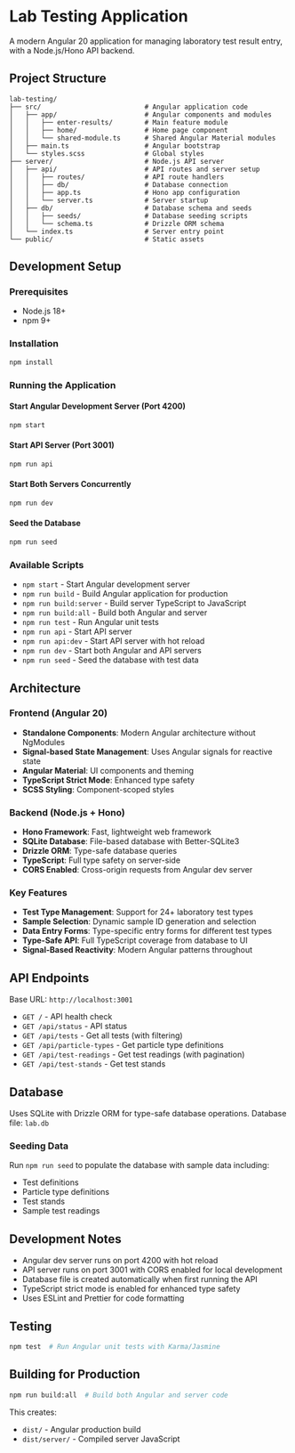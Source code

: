 # Lab Testing Application

A modern Angular 20 application for managing laboratory test result entry, with a Node.js/Hono API backend.

## Project Structure

```
lab-testing/
├── src/                          # Angular application code
│   ├── app/                      # Angular components and modules  
│   │   ├── enter-results/        # Main feature module
│   │   ├── home/                 # Home page component
│   │   └── shared-module.ts      # Shared Angular Material modules
│   ├── main.ts                   # Angular bootstrap
│   └── styles.scss               # Global styles
├── server/                       # Node.js API server
│   ├── api/                      # API routes and server setup
│   │   ├── routes/               # API route handlers
│   │   ├── db/                   # Database connection
│   │   ├── app.ts                # Hono app configuration
│   │   └── server.ts             # Server startup
│   ├── db/                       # Database schema and seeds
│   │   ├── seeds/                # Database seeding scripts
│   │   └── schema.ts             # Drizzle ORM schema
│   └── index.ts                  # Server entry point
└── public/                       # Static assets
```

## Development Setup

### Prerequisites

- Node.js 18+ 
- npm 9+

### Installation

```bash
npm install
```

### Running the Application

#### Start Angular Development Server (Port 4200)
```bash
npm start
```

#### Start API Server (Port 3001) 
```bash
npm run api
```

#### Start Both Servers Concurrently
```bash
npm run dev
```

#### Seed the Database
```bash
npm run seed
```

### Available Scripts

- `npm start` - Start Angular development server
- `npm run build` - Build Angular application for production
- `npm run build:server` - Build server TypeScript to JavaScript
- `npm run build:all` - Build both Angular and server
- `npm run test` - Run Angular unit tests
- `npm run api` - Start API server
- `npm run api:dev` - Start API server with hot reload
- `npm run dev` - Start both Angular and API servers
- `npm run seed` - Seed the database with test data

## Architecture

### Frontend (Angular 20)

- **Standalone Components**: Modern Angular architecture without NgModules
- **Signal-based State Management**: Uses Angular signals for reactive state
- **Angular Material**: UI components and theming
- **TypeScript Strict Mode**: Enhanced type safety
- **SCSS Styling**: Component-scoped styles

### Backend (Node.js + Hono)

- **Hono Framework**: Fast, lightweight web framework
- **SQLite Database**: File-based database with Better-SQLite3
- **Drizzle ORM**: Type-safe database queries
- **TypeScript**: Full type safety on server-side
- **CORS Enabled**: Cross-origin requests from Angular dev server

### Key Features

- **Test Type Management**: Support for 24+ laboratory test types
- **Sample Selection**: Dynamic sample ID generation and selection
- **Data Entry Forms**: Type-specific entry forms for different test types
- **Type-Safe API**: Full TypeScript coverage from database to UI
- **Signal-Based Reactivity**: Modern Angular patterns throughout

## API Endpoints

Base URL: `http://localhost:3001`

- `GET /` - API health check
- `GET /api/status` - API status
- `GET /api/tests` - Get all tests (with filtering)
- `GET /api/particle-types` - Get particle type definitions
- `GET /api/test-readings` - Get test readings (with pagination)  
- `GET /api/test-stands` - Get test stands

## Database

Uses SQLite with Drizzle ORM for type-safe database operations. Database file: `lab.db`

### Seeding Data

Run `npm run seed` to populate the database with sample data including:
- Test definitions
- Particle type definitions  
- Test stands
- Sample test readings

## Development Notes

- Angular dev server runs on port 4200 with hot reload
- API server runs on port 3001 with CORS enabled for local development
- Database file is created automatically when first running the API
- TypeScript strict mode is enabled for enhanced type safety
- Uses ESLint and Prettier for code formatting

## Testing

```bash
npm test  # Run Angular unit tests with Karma/Jasmine
```

## Building for Production

```bash
npm run build:all  # Build both Angular and server code
```

This creates:
- `dist/` - Angular production build
- `dist/server/` - Compiled server JavaScript
